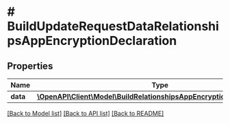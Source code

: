 # # BuildUpdateRequestDataRelationshipsAppEncryptionDeclaration

## Properties

Name | Type | Description | Notes
------------ | ------------- | ------------- | -------------
**data** | [**\OpenAPI\Client\Model\BuildRelationshipsAppEncryptionDeclarationData**](BuildRelationshipsAppEncryptionDeclarationData.md) |  | [optional] 

[[Back to Model list]](../../README.md#documentation-for-models) [[Back to API list]](../../README.md#documentation-for-api-endpoints) [[Back to README]](../../README.md)


